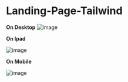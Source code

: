 ﻿# Landing-Page-Tailwind


**On Desktop**
![image](https://user-images.githubusercontent.com/87380930/223420200-4c6d514e-9cdd-42d5-8974-ac04f9e42f3b.png)






**On Ipad**

![image](https://user-images.githubusercontent.com/87380930/223420419-4ea2865b-6cc9-4f0a-bc22-e085d23e18a4.png)







**On Mobile**

![image](https://user-images.githubusercontent.com/87380930/223420626-673f3beb-68d2-4291-b391-90e7d49d96a3.png)
